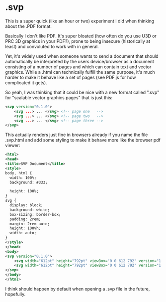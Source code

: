 # .svp

This is a super quick (like an hour or two) experiment I did when thinking about the .PDF format.


Basically I don't like PDF. It's super bloated (how often do you use U3D or PRC 3D graphics in your PDF?), prone to being insecure (historically at least) and convoluted to work with in general. 

Yet, it's widely used when someone wants to send a document that should automatically be interpreted by the users device/browser as a document consisting of a number of pages and which can contain text and vector graphics. While a .html can technically fulfill the same purpose, it's much harder to make it behave like a set of pages (see PDF.js for how complicated it gets).

So yeah, I was thinking that it could be nice with a new format called ".svp" for "scalable vector graphics pages" that is just this:
```xml
<svp version="0.1.0">
    <svg ...> ... </svg> <!-- page one   -->
    <svg ...> ... </svg> <!-- page two   -->
    <svg ...> ... </svg> <!-- page three -->
</svp>
```

This actually renders just fine in browsers already if you name the file .svp.html and add some styling to make it behave more like the browser pdf viewer:
```xml
<html>
<head>
<title>SVP Document</title>
<style>
body, html {
  width: 100%;
  background: #333;

  height: 100%;
}
svg {  
  display: block;
  background: white;
  box-sizing: border-box;
  padding: 2rem;
  margin: 2rem auto;
  height: 100vh;
  width: auto;
}
</style>
</head>
<body>
<svp version="0.1.0">
    <svg width="612pt" height="792pt" viewBox="0 0 612 792" version="1.1">...</svg>
    <svg width="612pt" height="792pt" viewBox="0 0 612 792" version="1.1">...</svg>
</svp>
</body>
</html>
```


I think should happen by default when opening a .svp file in the future, hopefully.
